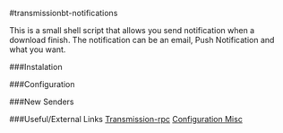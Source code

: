 #transmissionbt-notifications

This is a small shell script that allows you send notification when a download finish. The notification can be an email, Push Notification and what you want.

###Instalation

###Configuration

###New Senders

###Useful/External Links
[Transmission-rpc][]
[Configuration Misc][]



[Transmission-rpc]: https://trac.transmissionbt.com/wiki/rpc
[Configuration Misc]: https://trac.transmissionbt.com/wiki/EditConfigFiles#Misc
